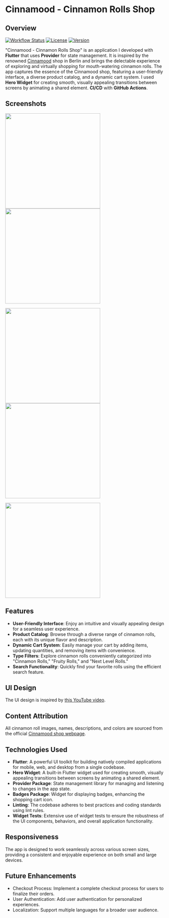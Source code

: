 # Cinnamood - Cinnamon Rolls Shop

## Overview
[![Workflow Status](https://img.shields.io/github/actions/workflow/status/GianMen91/cinnamon_rolls_shop/ci.yml?branch=master)](https://github.com/GianMen91/cinnamon_rolls_shop/actions)
[![License](https://img.shields.io/github/license/GianMen91/cinnamon_rolls_shop)](https://github.com/GianMen91/cinnamon_rolls_shop/blob/master/LICENSE)
[![Version](https://img.shields.io/github/v/release/GianMen91/cinnamon_rolls_shop)](https://github.com/GianMen91/cinnamon_rolls_shop/releases)

"Cinnamood - Cinnamon Rolls Shop" is an application I developed with **Flutter** that uses **Provider** for state management.
It is inspired by the renowned [Cinnamood](https://cinnamood.de) shop in Berlin and brings the delectable experience of exploring and virtually shopping for mouth-watering cinnamon rolls.
The app captures the essence of the Cinnamood shop, featuring a user-friendly interface, a diverse product catalog, and a dynamic cart system.
I used **Hero Widget** for creating smooth, visually appealing transitions between screens by animating a shared element.
**CI/CD** with **GitHub Actions**.

## Screenshots

<img src="img/img-1.png" width=300 /> <img src="img/img-2.png" width=300 /> 

<img src="img/img-3.png" width=300 /> <img src="img/img-4.png" width=300 />

<img src="img/img-5.png" width=300 /> 

## Features

- **User-Friendly Interface**: Enjoy an intuitive and visually appealing design for a seamless user experience.
- **Product Catalog**: Browse through a diverse range of cinnamon rolls, each with its unique flavor and description.
- **Dynamic Cart System**: Easily manage your cart by adding items, updating quantities, and removing items with convenience.
- **Type Filters**: Explore cinnamon rolls conveniently categorized into "Cinnamon Rolls," "Fruity Rolls," and "Next Level Rolls."
- **Search Functionality**: Quickly find your favorite rolls using the efficient search feature.

## UI Design

The UI design is inspired by [this YouTube video](https://www.youtube.com/watch?v=XBKzpTz65Io).

## Content Attribution

All cinnamon roll images, names, descriptions, and colors are sourced from the official [Cinnamood shop webpage](https://cinnamood.de/en/our-rolls/).


## Technologies Used

- **Flutter**: A powerful UI toolkit for building natively compiled applications for mobile, web, and desktop from a single codebase.
- **Hero Widget**: A built-in Flutter widget used for creating smooth, visually appealing transitions between screens by animating a shared element.
- **Provider Package**: State management library for managing and listening to changes in the app state.
- **Badges Package**: Widget for displaying badges, enhancing the shopping cart icon.
- **Linting**: The codebase adheres to best practices and coding standards using lint rules.
- **Widget Tests**: Extensive use of widget tests to ensure the robustness of the UI components, behaviors, and overall application functionality.

## Responsiveness

The app is designed to work seamlessly across various screen sizes, providing a consistent and enjoyable experience on both small and large devices.

## Future Enhancements

- Checkout Process: Implement a complete checkout process for users to finalize their orders.
- User Authentication: Add user authentication for personalized experiences.
- Localization: Support multiple languages for a broader user audience.

